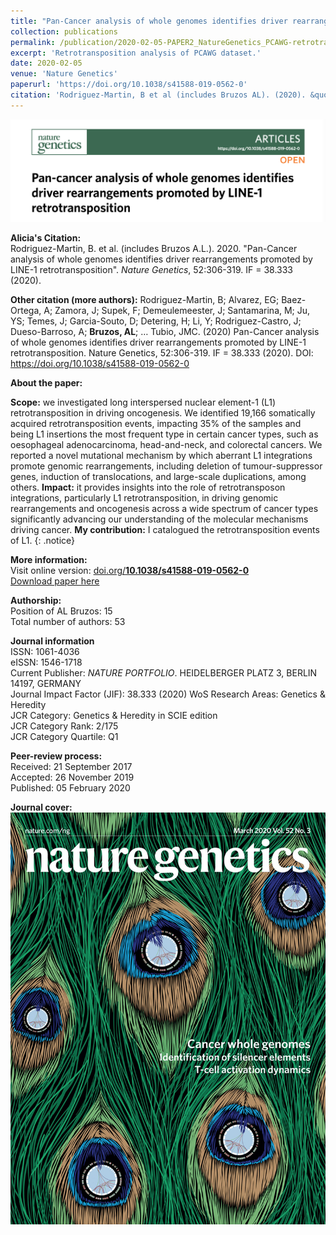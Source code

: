 ```yaml
---
title: "Pan-Cancer analysis of whole genomes identifies driver rearrangements promoted by LINE-1 retrotransposition"
collection: publications
permalink: /publication/2020-02-05-PAPER2_NatureGenetics_PCAWG-retrotransposition
excerpt: 'Retrotransposition analysis of PCAWG dataset.'
date: 2020-02-05
venue: 'Nature Genetics'
paperurl: 'https://doi.org/10.1038/s41588-019-0562-0'
citation: 'Rodriguez-Martin, B et al (includes Bruzos AL). (2020). &quot;Pan-Cancer analysis of whole genomes identifies driver rearrangements promoted by LINE-1 retrotransposition.&quot; <i>Nature Genetics</i>. 52:306-319. doi: 10.1038/s41588-019-0562-0 - IF(2020) = 38.333'
---
```


<img src='/files/papers/2020-02-05-PAPER2_NatureGenetics-screenshot.png' /> 

**Alicia's Citation:**  
Rodriguez-Martin, B. et al. (includes Bruzos A.L.). 2020. "Pan-Cancer analysis of whole genomes identifies driver rearrangements promoted by LINE-1 retrotransposition". <i>Nature Genetics</i>, 52:306-319. IF = 38.333 (2020).

**Other citation (more authors):** 
Rodriguez-Martin, B; Alvarez, EG; Baez-Ortega, A; Zamora, J; Supek, F; Demeulemeester, J; Santamarina, M; Ju, YS; Temes, J; Garcia-Souto, D; Detering, H; Li, Y; Rodriguez-Castro, J; Dueso-Barroso, A; **Bruzos, AL**; … Tubio, JMC. (2020) Pan-Cancer analysis of whole genomes identifies driver rearrangements promoted by LINE-1 retrotransposition. Nature Genetics, 52:306-319. IF = 38.333 (2020). DOI: https://doi.org/10.1038/s41588-019-0562-0  

**About the paper:**  
<!---Here we identify a new mutational mechanism in cancer by with aberrant integration of L1 elements promote chromosomal rearrangements such as Megabase-size genomic deletions that on occasion remove tumour suppressor genes, contributing to cancer progression. *I catalogued the retrotransposition events of LINE-1.* ---> 

**Scope:** we investigated long interspersed nuclear element-1 (L1) retrotransposition in driving oncogenesis. We identified 19,166 somatically acquired retrotransposition events, impacting 35% of the samples and being L1 insertions the most frequent type in certain cancer types, such as oesophageal adenocarcinoma, head-and-neck, and colorectal cancers. We reported a novel mutational mechanism by which aberrant L1 integrations promote genomic rearrangements, including deletion of tumour-suppressor genes, induction of translocations, and large-scale duplications, among others. 
**Impact:** it provides insights into the role of retrotransposon integrations, particularly L1 retrotransposition, in driving genomic rearrangements and oncogenesis across a wide spectrum of cancer types significantly advancing our understanding of the molecular mechanisms driving cancer.
**My contribution:** I catalogued the retrotransposition events of L1.
{: .notice}

**More information:**  
Visit online version: [doi.org/**10.1038/s41588-019-0562-0**](https://doi.org/10.1038/s41588-019-0562-0)  
[Download paper here](https://ALBruzos.github.io/files/papers/2020-02-05-PAPER_NatureGenetics_PCAWG-retrotransposition.pdf)

**Authorship:**  
Position of AL Bruzos: 15  
Total number of authors: 53  

**Journal information**  
ISSN: 1061-4036  
eISSN: 1546-1718  
Current Publisher: *NATURE PORTFOLIO*. HEIDELBERGER PLATZ 3, BERLIN 14197, GERMANY  
Journal Impact Factor (JIF): 38.333 (2020) 
WoS Research Areas: Genetics & Heredity  
JCR Category: Genetics & Heredity in SCIE edition  
JCR Category Rank: 2/175  
JCR Category Quartile: Q1  

**Peer-review process:**  
Received: 21 September 2017  
Accepted: 26 November 2019  
Published: 05 February 2020   

**Journal cover:**  
<img src='/files/papers/2020-02-05-PAPER2_NatureGeneticsCover.jpg' width="526" height="659" />  

